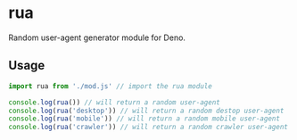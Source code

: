 # rua
Random user-agent generator module for Deno.

## Usage
```js
import rua from './mod.js' // import the rua module

console.log(rua()) // will return a random user-agent
console.log(rua('desktop')) // will return a random destop user-agent
console.log(rua('mobile')) // will return a random mobile user-agent
console.log(rua('crawler')) // will return a random crawler user-agent
```
